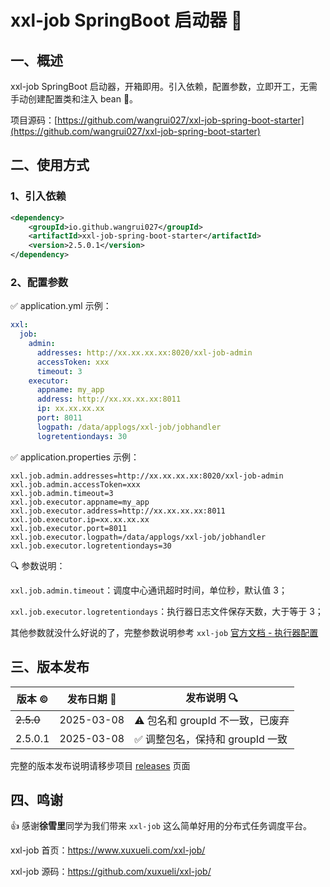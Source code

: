 # xxl-job SpringBoot 启动器 🚀
## 一、概述

xxl-job SpringBoot 启动器，开箱即用。引入依赖，配置参数，立即开工，无需手动创建配置类和注入 bean 💯。

项目源码：[https://github.com/wangrui027/xxl-job-spring-boot-starter](https://github.com/wangrui027/xxl-job-spring-boot-starter)

## 二、使用方式

### 1、引入依赖

```xml
<dependency>
    <groupId>io.github.wangrui027</groupId>
    <artifactId>xxl-job-spring-boot-starter</artifactId>
    <version>2.5.0.1</version>
</dependency>
```

### 2、配置参数

✅ application.yml 示例：

```yaml
xxl:
  job:
    admin:
      addresses: http://xx.xx.xx.xx:8020/xxl-job-admin
      accessToken: xxx
      timeout: 3
    executor:
      appname: my_app
      address: http://xx.xx.xx.xx:8011
      ip: xx.xx.xx.xx
      port: 8011
      logpath: /data/applogs/xxl-job/jobhandler
      logretentiondays: 30
```

✅ application.properties 示例：

```properties
xxl.job.admin.addresses=http://xx.xx.xx.xx:8020/xxl-job-admin
xxl.job.admin.accessToken=xxx
xxl.job.admin.timeout=3
xxl.job.executor.appname=my_app
xxl.job.executor.address=http://xx.xx.xx.xx:8011
xxl.job.executor.ip=xx.xx.xx.xx
xxl.job.executor.port=8011
xxl.job.executor.logpath=/data/applogs/xxl-job/jobhandler
xxl.job.executor.logretentiondays=30
```

🔍 参数说明：

`xxl.job.admin.timeout`：调度中心通讯超时时间，单位秒，默认值 3；

`xxl.job.executor.logretentiondays`：执行器日志文件保存天数，大于等于 3；

其他参数就没什么好说的了，完整参数说明参考 `xxl-job` [官方文档 - 执行器配置](https://www.xuxueli.com/xxl-job/#步骤二：执行器配置)

## 三、版本发布

| 版本 ©    | 发布日期 📅 | 发布说明 🔍                      |
| --------- | ---------- | ------------------------------- |
| ~~2.5.0~~ | 2025-03-08 | ⚠️ 包名和 groupId 不一致，已废弃 |
| 2.5.0.1   | 2025-03-08 | ✅ 调整包名，保持和 groupId 一致 |

完整的版本发布说明请移步项目 [releases](https://github.com/wangrui027/xxl-job-spring-boot-starter/releases) 页面

## 四、鸣谢

👍 感谢**徐雪里**同学为我们带来 `xxl-job` 这么简单好用的分布式任务调度平台。

xxl-job 首页：[https://www.xuxueli.com/xxl-job/ ](https://www.xuxueli.com/xxl-job/)

xxl-job 源码：[https://github.com/xuxueli/xxl-job/ ](https://github.com/xuxueli/xxl-job/)
